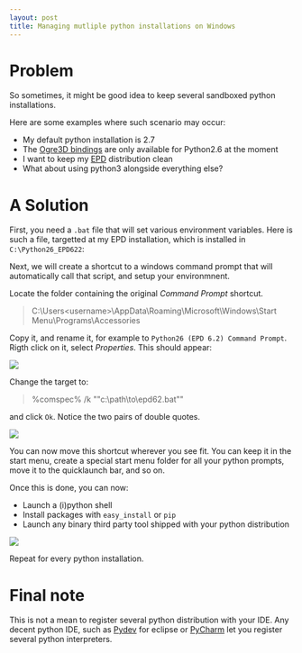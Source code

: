 ```yaml
---
layout: post
title: Managing mutliple python installations on Windows
---
```



# Problem

So sometimes, it might be good idea to keep several sandboxed python installations.

Here are some examples where such scenario may occur:
* My default python installation is 2.7
* The [Ogre3D bindings](http://www.pythonogre.com/) are only available for Python2.6 at the moment
* I want to keep my [EPD](http://www.enthought.com/products/epd.php) distribution clean
* What about using python3 alongside everything else?


# A Solution

First, you need a `.bat` file that will set various environment
variables. Here is such a file, targetted at my EPD installation,
which is installed in `C:\Python26_EPD622`:

<script src="http://gist.github.com/575989.js?file=epd62.bat"></script>

Next, we will create a shortcut to a windows command prompt that will
automatically call that script, and setup your environmnent.

Locate the folder containing the original *Command Prompt* shortcut.
> C:\Users\<username>\AppData\Roaming\Microsoft\Windows\Start Menu\Programs\Accessories

Copy it, and rename it, for example to `Python26 (EPD 6.2) Command Prompt`.
Rigth click on it, select *Properties*. This should appear:

![](http://dl.dropbox.com/u/260262/blog/2010-09-12/lnk_before.png)

Change the target to:
> %comspec% /k ""c:\path\to\epd62.bat""

and click `Ok`. Notice the two pairs of double quotes.


![](http://dl.dropbox.com/u/260262/blog/2010-09-12/lnk_after.png)

You can now move this shortcut wherever you see fit. You can keep it
in the start menu, create a special start menu folder for all your
python prompts, move it to the quicklaunch bar, and so on.

Once this is done, you can now:

* Launch a (i)python shell
* Install packages with `easy_install` or `pip`
* Launch any binary third party tool shipped with your python distribution

![](http://dl.dropbox.com/u/260262/blog/2010-09-12/success.png)


Repeat for every python installation.

# Final note

This is not a mean to register several python distribution with your IDE.
Any decent python IDE, such as [Pydev](http://pydev.org/) for eclipse or
[PyCharm](http://www.jetbrains.com/pycharm/) let you register several
python interpreters.

